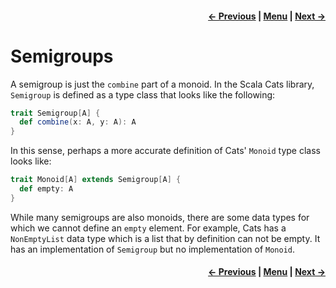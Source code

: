 <h4 align="right">
    <a href="lesson3_2_monoids.md">← Previous</a> |
    <a href="../../../../README.md">Menu</a> |
    <a href="lesson3_4_functors.md">Next →</a>
</h4>

<h1>Semigroups</h1>

A semigroup is just the `combine` part of a monoid. In the Scala Cats library, `Semigroup` is defined as a type class
that looks like the following:

```scala
trait Semigroup[A] {
  def combine(x: A, y: A): A
}
```

In this sense, perhaps a more accurate definition of Cats' `Monoid` type class looks like:

```scala
trait Monoid[A] extends Semigroup[A] {
  def empty: A
}
```

While many semigroups are also monoids, there are some data types for which we cannot define an `empty` element. For
example, Cats has a `NonEmptyList` data type which is a list that by definition can not be empty. It has an 
implementation of `Semigroup` but no implementation of `Monoid`.

<h4 align="right">
    <a href="lesson3_2_monoids.md">← Previous</a> |
    <a href="../../../../README.md">Menu</a> |
    <a href="lesson3_4_functors.md">Next →</a>
</h4>